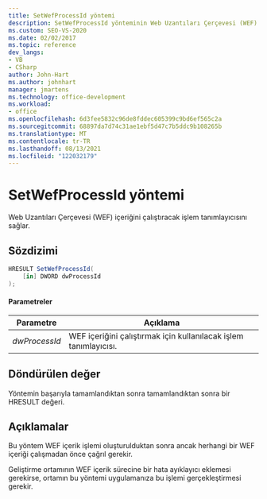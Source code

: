 ```yaml
---
title: SetWefProcessId yöntemi
description: SetWefProcessId yönteminin Web Uzantıları Çerçevesi (WEF) içeriğini çalıştıracak işlem tanımlayıcısını nasıl sağladığını öğrenin.
ms.custom: SEO-VS-2020
ms.date: 02/02/2017
ms.topic: reference
dev_langs:
- VB
- CSharp
author: John-Hart
ms.author: johnhart
manager: jmartens
ms.technology: office-development
ms.workload:
- office
ms.openlocfilehash: 6d3fee5832c96de8fddec605399c9bd6ef565c2a
ms.sourcegitcommit: 68897da7d74c31ae1ebf5d47c7b5ddc9b108265b
ms.translationtype: MT
ms.contentlocale: tr-TR
ms.lasthandoff: 08/13/2021
ms.locfileid: "122032179"
---
```

# <a name="setwefprocessid-method"></a>SetWefProcessId yöntemi
  Web Uzantıları Çerçevesi (WEF) içeriğini çalıştıracak işlem tanımlayıcısını sağlar.

## <a name="syntax"></a>Sözdizimi

```csharp
HRESULT SetWefProcessId(
    [in] DWORD dwProcessId
);
```

#### <a name="parameters"></a>Parametreler

|Parametre|Açıklama|
|---------------|-----------------|
|*dwProcessId*|WEF içeriğini çalıştırmak için kullanılacak işlem tanımlayıcısı.|

## <a name="return-value"></a>Döndürülen değer
 Yöntemin başarıyla tamamlandıktan sonra tamamlandıktan sonra bir HRESULT değeri.

## <a name="remarks"></a>Açıklamalar
 Bu yöntem WEF içerik işlemi oluşturulduktan sonra ancak herhangi bir WEF içeriği çalışmadan önce çağrıl gerekir.

 Geliştirme ortamının WEF içerik sürecine bir hata ayıklayıcı eklemesi gerekirse, ortamın bu yöntemi uygulamanıza bu işlemi gerçekleştirmesi gerekir.
